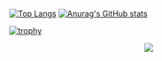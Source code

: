 [![Top Langs](https://github-readme-stats.vercel.app/api/top-langs/?username=Km-3005&count_private=true&theme=onedark)](https://github.com/anuraghazra/github-readme-stats)
[![Anurag's GitHub stats](https://github-readme-stats.vercel.app/api?username=Km-3005&count_private=true&theme=onedark&show_icons=ture)](https://github.com/anuraghazra/github-readme-stats)

[![trophy](https://github-profile-trophy.vercel.app/?username=Km-3005&count_private=true&theme=onedark&column=7
)](https://github.com/ryo-ma/github-profile-trophy)

<div style="text-align: center;">
    <img src="https://github-readme-stats.vercel.app/api/top-langs/?username=Km-3005&layout=compact">
</div>
